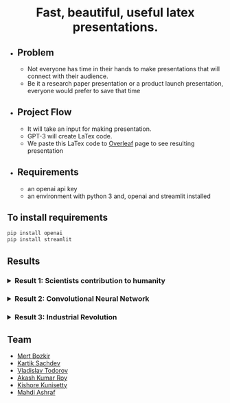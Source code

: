 
<h1 align="center">  Fast, beautiful, useful latex presentations.  </h1>

* ## Problem
  * Not everyone has time in their hands to make presentations that will connect with their audience.
  * Be it a research paper presentation or a product launch presentation, everyone would prefer to save that time

* ## Project Flow
  * It will take an input for making presentation.
  * GPT-3 will create LaTex code. 
  * We paste this LaTex code to [Overleaf](https://www.overleaf.com/project) page to see resulting presentation 
* ## Requirements
  *  an openai api key
  *  an environment with python 3 and, openai and streamlit installed
## To install requirements
```python 
pip install openai
pip install streamlit
```  
## Results
 <h3><details >
    <summary>Result 1: Scientists contribution to humanity</summary>

![image](https://user-images.githubusercontent.com/63906053/115167032-90e3a300-a0be-11eb-93f6-4c975537aec0.png)

![image](https://user-images.githubusercontent.com/63906053/115167048-9ccf6500-a0be-11eb-8a7e-b2e36f555949.png)
</details></h3>

 <h3><details >
      <summary> Result 2: Convolutional Neural Network</summary>
  
![image](https://user-images.githubusercontent.com/63906053/115167079-be305100-a0be-11eb-9ee0-8d3ca2ba5f78.png)

![image](https://user-images.githubusercontent.com/63906053/115167084-c5eff580-a0be-11eb-8ef4-89e4d85c17e5.png)
</details></h3>


 <h3><details >
    <summary>Result 3: Industrial Revolution</summary>

![image](https://user-images.githubusercontent.com/63906053/115167425-39463700-a0c0-11eb-98bf-babc00c0b0be.png)

![image](https://user-images.githubusercontent.com/63906053/115167433-44996280-a0c0-11eb-8c6d-5543b344045d.png)

</details></h3>

## Team
  * [Mert Bozkir](https://github.com/mertbozkir)
  * [Kartik Sachdev](https://github.com/sachdevkartik)
  * [Vladislav Todorov](https://www.linkedin.com/in/vladislavtodorov/)
  * [Akash Kumar Roy](https://www.linkedin.com/in/akash-kumar-roy-2b36a2163/)
  * [Kishore Kunisetty](https://github.com/kishoreKunisetty)
  * [Mahdi Ashraf](mailto:mahdimle93@gmail.com)
